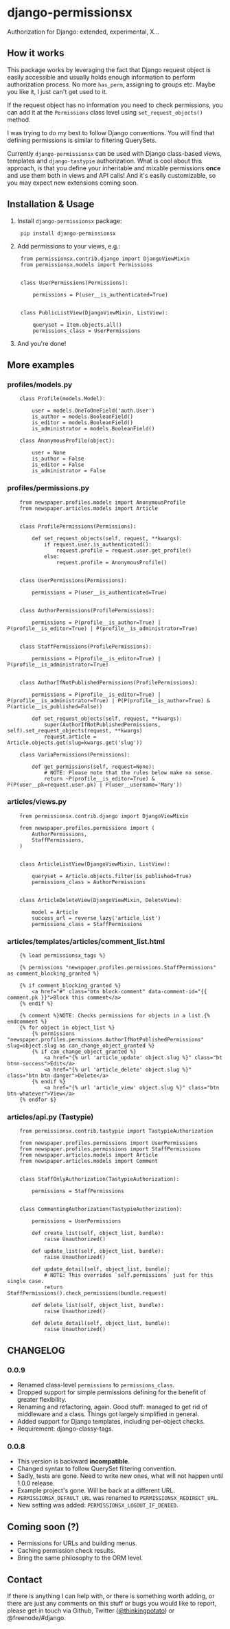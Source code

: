 # django-permissionsx

Authorization for Django: extended, experimental, X...

## How it works

This package works by leveraging the fact that Django request object is easily accessible and usually holds enough information to perform authorization process. No more ```has_perm```, assigning to groups etc. Maybe you like it, I just can't get used to it.

If the request object has no information you need to check permissions, you can add it at the `Permissions` class level using `set_request_objects()` method.

I was trying to do my best to follow Django conventions. You will find that defining permissions is similar to filtering QuerySets.

Currently ```django-permissionsx``` can be used with Django class-based views, templates and ```django-tastypie``` authorization. What is cool about this approach, is that you define your inheritable and mixable permissions **once** and use them both in views and API calls! And it's easily customizable, so you may expect new extensions coming soon.


## Installation & Usage

1. Install ```django-permissionsx``` package:

        pip install django-permissionsx

2. Add permissions to your views, e.g.:

        from permissionsx.contrib.django import DjangoViewMixin
        from permissionsx.models import Permissions


        class UserPermissions(Permissions):

            permissions = P(user__is_authenticated=True)


        class PublicListView(DjangoViewMixin, ListView):

            queryset = Item.objects.all()
            permissions_class = UserPermissions


3. And you're done!

## More examples


### profiles/models.py

        class Profile(models.Model):

            user = models.OneToOneField('auth.User')
            is_author = models.BooleanField()
            is_editor = models.BooleanField()
            is_administrator = models.BooleanField()

        class AnonymousProfile(object):

            user = None
            is_author = False
            is_editor = False
            is_administrator = False

### profiles/permissions.py

        from newspaper.profiles.models import AnonymousProfile
        from newspaper.articles.models import Article


        class ProfilePermissions(Permissions):

            def set_request_objects(self, request, **kwargs):
                if request.user.is_authenticated():
                    request.profile = request.user.get_profile()
                else:
                    request.profile = AnonymousProfile()


        class UserPermissions(Permissions):

            permissions = P(user__is_authenticated=True)


        class AuthorPermissions(ProfilePermissions):

            permissions = P(profile__is_author=True) | P(profile__is_editor=True) | P(profile__is_administrator=True)


        class StaffPermissions(ProfilePermissions):

            permissions = P(profile__is_editor=True) | P(profile__is_administrator=True)


        class AuthorIfNotPublishedPermissions(ProfilePermissions):

            permissions = P(profile__is_editor=True) | P(profile__is_administrator=True) | P(P(profile__is_author=True) & P(article__is_published=False))

            def set_request_objects(self, request, **kwargs):
                super(AuthorIfNotPublishedPermissions, self).set_request_objects(request, **kwargs)
                request.article = Article.objects.get(slug=kwargs.get('slug'))

        class VariaPermissions(Permissions):

            def get_permissions(self, request=None):
                # NOTE: Please note that the rules below make no sense.
                return ~P(profile__is_editor=True) & P(P(user__pk=request.user.pk) | P(user__username='Mary'))

### articles/views.py

        from permissionsx.contrib.django import DjangoViewMixin

        from newspaper.profiles.permissions import (
            AuthorPermissions,
            StaffPermissions,
        )


        class ArticleListView(DjangoViewMixin, ListView):

            queryset = Article.objects.filter(is_published=True)
            permissions_class = AuthorPermissions


        class ArticleDeleteView(DjangoViewMixin, DeleteView):

            model = Article
            success_url = reverse_lazy('article_list')
            permissions_class = StaffPermissions

### articles/templates/articles/comment_list.html

        {% load permissionsx_tags %}

        {% permissions "newspaper.profiles.permissions.StaffPermissions" as comment_blocking_granted %}

        {% if comment_blocking_granted %}
            <a href="#" class="btn block-comment" data-comment-id="{{ comment.pk }}">Block this comment</a>
        {% endif %}

        {% comment %}NOTE: Checks permissions for objects in a list.{% endcomment %}
        {% for object in object_list %}
            {% permissions "newspaper.profiles.permissions.AuthorIfNotPublishedPermissions" slug=object.slug as can_change_object_granted %}
            {% if can_change_object_granted %}
                <a href="{% url 'article_update' object.slug %}" class="bt btnn-success">Edit</a>
                <a href="{% url 'article_delete' object.slug %}" class="btn btn-danger">Delete</a>
            {% endif %}
                <a href="{% url 'article_view' object.slug %}" class="btn btn-whatever">View</a>
        {% endfor $}

### articles/api.py (Tastypie)

        from permissionsx.contrib.tastypie import TastypieAuthorization

        from newspaper.profiles.permissions import UserPermissions
        from newspaper.profiles.permissions import StaffPermissions
        from newspaper.articles.models import Article
        from newspaper.articles.models import Comment


        class StaffOnlyAuthorization(TastypieAuthorization):

            permissions = StaffPermissions


        class CommentingAuthorization(TastypieAuthorization):

            permissions = UserPermissions

            def create_list(self, object_list, bundle):
                raise Unauthorized()

            def update_list(self, object_list, bundle):
                raise Unauthorized()

            def update_detail(self, object_list, bundle):
                # NOTE: This overrides `self.permissions` just for this single case.
                return StaffPermissions().check_permissions(bundle.request)

            def delete_list(self, object_list, bundle):
                raise Unauthorized()

            def delete_detail(self, object_list, bundle):
                raise Unauthorized()

## CHANGELOG

### 0.0.9

* Renamed class-level `permissions` to `permissions_class`.
* Dropped support for simple permissions defining for the benefit of greater flexibility.
* Renaming and refactoring, again. Good stuff: managed to get rid of middleware and a class. Things got largely simplified in general.
* Added support for Django templates, including per-object checks.
* Requirement: django-classy-tags.

### 0.0.8

* This version is backward **incompatible**.
* Changed syntax to follow QuerySet filtering convention.
* Sadly, tests are gone. Need to write new ones, what will not happen until 1.0.0 release.
* Example project's gone. Will be back at a different URL.
* ```PERMISSIONSX_DEFAULT_URL``` was renamed to ```PERMISSIONSX_REDIRECT_URL```.
* New setting was added: ```PERMISSIONSX_LOGOUT_IF_DENIED```.

## Coming soon (?)

* Permissions for URLs and building menus.
* Caching permission check results.
* Bring the same philosophy to the ORM level.

## Contact

If there is anything I can help with, or there is something worth adding, or there are just any comments on this stuff or bugs you would like to report, please get in touch via Github, Twitter ([@thinkingpotato](http://twitter.com/thinkingpotato/)) or @freenode/#django.
